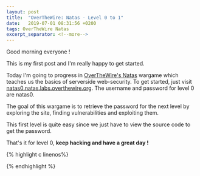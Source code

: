 ```yaml
---
layout: post
title:  "OverTheWire: Natas - Level 0 to 1"
date:   2019-07-01 08:31:56 +0200
tags: OverTheWire Natas
excerpt_separator: <!--more-->
---
```


Good morning everyone !

This is my first post and I'm really happy to get started. <!--more-->

Today I'm going to progress in [OverTheWire's Natas](http://overthewire.org/wargames/natas/) wargame which teaches us the basics of serverside web-security.
To get started, just visit [natas0.natas.labs.overthewire.org](http://natas0.natas.labs.overthewire.org). The username and password for level 0 are natas0.

The goal of this wargame is to retrieve the password for the next level by exploring the site, finding vulnerabilities and exploiting them.

This first level is quite easy since we just have to view the source code to get the password.

That's it for level 0, **keep hacking and have a great day !**

{% highlight c linenos%}

{% endhighlight  %}